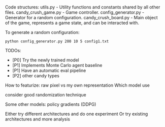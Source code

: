 Code structures:
utils.py - Utility functions and constants shared by all other files.
candy\_crush\_game.py - Game controller.
config\_generator.py - Generator for a random configuration.
candy\_crush\_board.py - Main object of the game, represents a game state, and can be interacted with.

To generate a random configuration:
```
python config_generator.py 200 10 5 config1.txt
```

TODOs:
* [P0] Try the newly trained model
* [P1] Implements Monte Carlo agent baseline
* [P1] Have an automatic eval pipeline
* [P2] other candy types

How to featurize: raw pixel vs my own representation
Which model use

consider good randomization technique

Some other models:
policy gradients (DDPG)

Either try different architectures and do one experiment
Or try existing architectures and more analysis


